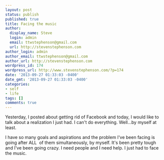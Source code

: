 ```yaml
---
layout: post
status: publish
published: true
title: Facing the music
author:
  display_name: Steve
  login: admin
  email: ttwstephenson@gmail.com
  url: http://stevenstephenson.com
author_login: admin
author_email: ttwstephenson@gmail.com
author_url: http://stevenstephenson.com
wordpress_id: 174
wordpress_url: http://www.stevenstephenson.com/?p=174
date: '2013-09-27 01:33:03 -0400'
date_gmt: '2013-09-27 01:33:03 -0400'
categories:
- self
- life
tags: []
comments: true
---
```

<p>Yesterday, I posted about getting rid of Facebook and today, I would like to talk about a realization I just had. I can't do everything. Well...by myself at least.</p>
<p>I have so many goals and aspirations and the problem I've been facing is going after ALL  of them simultaneously, by myself. It's been pretty tough and I've been going crazy. I need people and I need help. I just had to face the music.</p>
